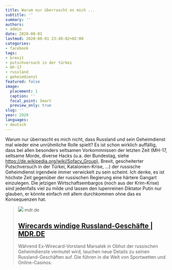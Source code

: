 ```yaml
---
title: Warum nur überrascht es mich ...
subtitle: ''
summary: ''
authors:
- admin
date: 2020-08-01
lastmod: 2020-08-01 23:49:02+02:00
categories:
- facebook
tags:
- brexit
- putschversuch in der türkei
- mh-17
- russland
- geheimdienst
featured: false
image:
  placement: 1
  caption: ''
  focal_point: Smart
  preview_only: true
slug: ''
year: 2020
languages:
- deutsch
---
```


Warum nur überrascht es mich nicht, dass Russland und sein Geheimdienst mal wieder eine unrühmliche Rolle spielt? Es ist schon wirklich auffällig, dass bei allen besonders seltsamen Vorkommnissen der letzten Zeit (MH-17, seltsame Morde, diverse Hacks (u.a. der Bundestag, siehe https://de.wikipedia.org/wiki/Sofacy_Group), Brexit, gescheiterter Putschversuch in der Türkei, Katalonien-Krise, ...) der russische Geheimdienst irgendwie immer verwickelt zu sein scheint. Ich denke, es ist höchste Zeit gegenüber der russischen Regierung eine härtere Gangart einzulegen. Die jetzigen Wirtschaftsembargos (noch aus der Krim-Krise) sind jedenfalls viel zu milde und lassen den lupenreinen Diktator Putin nur glauben, er könnte einfach mit allem durchkommen ohne das es Konsequenzen hat.
> [![](https://cdn.mdr.de/nachrichten/welt/osteuropa/wirecard-116_v-variantBig16x9_wm-true_zc-ecbbafc6.jpg?version=23179)](https://www.mdr.de/nachrichten/osteuropa/politik/wirecard-marsalek-russland-100.html)
> mdr.de
> ## [Wirecards windige Russland-Geschäfte  | MDR.DE](https://www.mdr.de/nachrichten/osteuropa/politik/wirecard-marsalek-russland-100.html)
>
>Während Ex-Wirecard-Vorstand Marsalek in Obhut der russischen Geheimdienste vermutet wird, tauchen neue Details zu seinen Russland-Geschäften auf. Die führen in die Welt von Sportwetten und Online-Casinos.